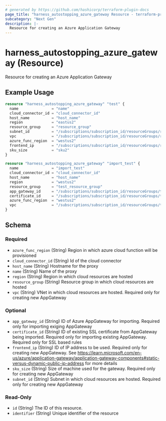 ```yaml
---
# generated by https://github.com/hashicorp/terraform-plugin-docs
page_title: "harness_autostopping_azure_gateway Resource - terraform-provider-harness"
subcategory: "Next Gen"
description: |-
  Resource for creating an Azure Application Gateway
---
```


# harness_autostopping_azure_gateway (Resource)

Resource for creating an Azure Application Gateway

## Example Usage

```terraform
resource "harness_autostopping_azure_gateway" "test" {
  name               = "name"
  cloud_connector_id = "cloud_connector_id"
  host_name          = "host_name"
  region             = "eastus2"
  resource_group     = "resource_group"
  subnet_id          = "/subscriptions/subscription_id/resourceGroups/resource_group/providers/Microsoft.Network/virtualNetworks/virtual_network/subnets/subnet_id"
  vpc                = "/subscriptions/subscription_id/resourceGroups/resource_group/providers/Microsoft.Network/virtualNetworks/virtual_network"
  azure_func_region  = "westus2"
  frontend_ip        = "/subscriptions/subscription_id/resourceGroups/resource_group/providers/Microsoft.Network/publicIPAddresses/publicip"
  sku_size           = "sku2"
}

resource "harness_autostopping_azure_gateway" "import_test" {
  name               = "import_test"
  cloud_connector_id = "cloud_connector_id"
  host_name          = "host_name"
  region             = "westus2"
  resource_group     = "test_resource_group"
  app_gateway_id     = "/subscriptions/subscription_id/resourceGroups/test_resource_group/providers/Microsoft.Network/applicationGateways/TestAppGateway"
  certificate_id     = "/subscriptions/subscription_id/resourceGroups/test_resource_group/providers/Microsoft.Network/applicationGateways/TestAppGateway/sslCertificates/certificate_name"
  azure_func_region  = "westus2"
  vpc                = "/subscriptions/subscription_id/resourceGroups/test_resource_group/providers/Microsoft.Network/virtualNetworks/test_resource_group_vnet"
}
```

<!-- schema generated by tfplugindocs -->
## Schema

### Required

- `azure_func_region` (String) Region in which azure cloud function will be provisioned
- `cloud_connector_id` (String) Id of the cloud connector
- `host_name` (String) Hostname for the proxy
- `name` (String) Name of the proxy
- `region` (String) Region in which cloud resources are hosted
- `resource_group` (String) Resource group in which cloud resources are hosted
- `vpc` (String) VNet in which cloud resources are hosted. Required only for creating new AppGateway

### Optional

- `app_gateway_id` (String) ID of Azure AppGateway for importing. Required only for importing exiging AppGateway
- `certificate_id` (String) ID of existing SSL certificate from AppGateway being imported. Required only for importing existing AppGateway. Required only for SSL based rules
- `frontend_ip` (String) ID of IP address to be used. Required only for creating new AppGateway. See https://learn.microsoft.com/en-us/azure/application-gateway/application-gateway-components#static-versus-dynamic-public-ip-address for more details
- `sku_size` (String) Size of machine used for the gateway. Required only for creating new AppGateway
- `subnet_id` (String) Subnet in which cloud resources are hosted. Required only for creating new AppGateway

### Read-Only

- `id` (String) The ID of this resource.
- `identifier` (String) Unique identifier of the resource
